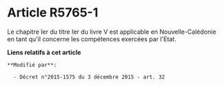 # Article R5765-1

Le chapitre Ier du titre Ier du livre V est applicable en Nouvelle-Calédonie en tant qu'il concerne les compétences exercées
par l'Etat.

**Liens relatifs à cet article**

	**Modifié par**:

	  - Décret n°2015-1575 du 3 décembre 2015 - art. 32
